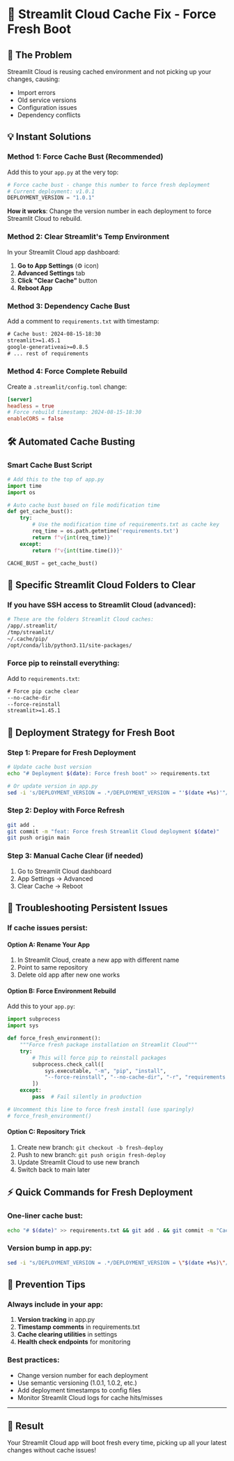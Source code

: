 # 🔄 Streamlit Cloud Cache Fix - Force Fresh Boot

## 🚨 The Problem
Streamlit Cloud is reusing cached environment and not picking up your changes, causing:
- Import errors
- Old service versions
- Configuration issues
- Dependency conflicts

## 💡 Instant Solutions

### Method 1: Force Cache Bust (Recommended)
Add this to your `app.py` at the very top:

```python
# Force cache bust - change this number to force fresh deployment
# Current deployment: v1.0.1
DEPLOYMENT_VERSION = "1.0.1"
```

**How it works**: Change the version number in each deployment to force Streamlit Cloud to rebuild.

### Method 2: Clear Streamlit's Temp Environment
In your Streamlit Cloud app dashboard:

1. **Go to App Settings** (⚙️ icon)
2. **Advanced Settings** tab
3. **Click "Clear Cache"** button
4. **Reboot App**

### Method 3: Dependency Cache Bust
Add a comment to `requirements.txt` with timestamp:

```txt
# Cache bust: 2024-08-15-18:30
streamlit>=1.45.1
google-generativeai>=0.8.5
# ... rest of requirements
```

### Method 4: Force Complete Rebuild
Create a `.streamlit/config.toml` change:

```toml
[server]
headless = true
# Force rebuild timestamp: 2024-08-15-18:30
enableCORS = false
```

## 🛠️ Automated Cache Busting

### Smart Cache Bust Script
```python
# Add this to the top of app.py
import time
import os

# Auto cache bust based on file modification time
def get_cache_bust():
    try:
        # Use the modification time of requirements.txt as cache key
        req_time = os.path.getmtime('requirements.txt')
        return f"v{int(req_time)}"
    except:
        return f"v{int(time.time())}"

CACHE_BUST = get_cache_bust()
```

## 🎯 Specific Streamlit Cloud Folders to Clear

### If you have SSH access to Streamlit Cloud (advanced):
```bash
# These are the folders Streamlit Cloud caches:
/app/.streamlit/
/tmp/streamlit/
~/.cache/pip/
/opt/conda/lib/python3.11/site-packages/
```

### Force pip to reinstall everything:
Add to `requirements.txt`:
```txt
# Force pip cache clear
--no-cache-dir
--force-reinstall
streamlit>=1.45.1
```

## 🚀 Deployment Strategy for Fresh Boot

### Step 1: Prepare for Fresh Deployment
```bash
# Update cache bust version
echo "# Deployment $(date): Force fresh boot" >> requirements.txt

# Or update version in app.py
sed -i 's/DEPLOYMENT_VERSION = .*/DEPLOYMENT_VERSION = "'$(date +%s)'"/' app.py
```

### Step 2: Deploy with Force Refresh
```bash
git add .
git commit -m "feat: Force fresh Streamlit Cloud deployment $(date)"
git push origin main
```

### Step 3: Manual Cache Clear (if needed)
1. Go to Streamlit Cloud dashboard
2. App Settings → Advanced
3. Clear Cache → Reboot

## 🔧 Troubleshooting Persistent Issues

### If cache issues persist:

#### Option A: Rename Your App
1. In Streamlit Cloud, create a new app with different name
2. Point to same repository
3. Delete old app after new one works

#### Option B: Force Environment Rebuild
Add this to your `app.py`:

```python
import subprocess
import sys

def force_fresh_environment():
    """Force fresh package installation on Streamlit Cloud"""
    try:
        # This will force pip to reinstall packages
        subprocess.check_call([
            sys.executable, "-m", "pip", "install", 
            "--force-reinstall", "--no-cache-dir", "-r", "requirements.txt"
        ])
    except:
        pass  # Fail silently in production

# Uncomment this line to force fresh install (use sparingly)
# force_fresh_environment()
```

#### Option C: Repository Trick
1. Create new branch: `git checkout -b fresh-deploy`
2. Push to new branch: `git push origin fresh-deploy`
3. Update Streamlit Cloud to use new branch
4. Switch back to main later

## ⚡ Quick Commands for Fresh Deployment

### One-liner cache bust:
```bash
echo "# $(date)" >> requirements.txt && git add . && git commit -m "Cache bust" && git push
```

### Version bump in app.py:
```bash
sed -i "s/DEPLOYMENT_VERSION = .*/DEPLOYMENT_VERSION = \"$(date +%s)\"/" app.py
```

## 🎯 Prevention Tips

### Always include in your app:
1. **Version tracking** in app.py
2. **Timestamp comments** in requirements.txt  
3. **Cache clearing utilities** in settings
4. **Health check endpoints** for monitoring

### Best practices:
- Change version number for each deployment
- Use semantic versioning (1.0.1, 1.0.2, etc.)
- Add deployment timestamps to config files
- Monitor Streamlit Cloud logs for cache hits/misses

---

## 🎉 Result
Your Streamlit Cloud app will boot fresh every time, picking up all your latest changes without cache issues!